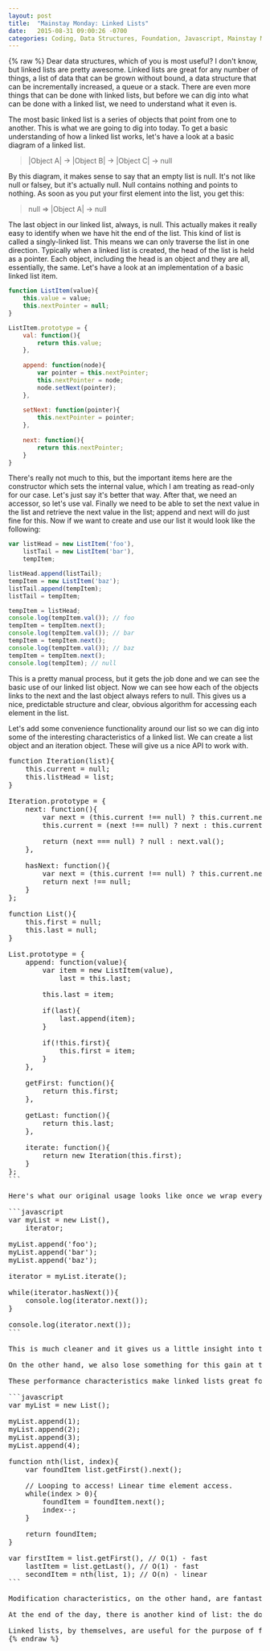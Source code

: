 ```yaml
---
layout: post
title:  "Mainstay Monday: Linked Lists"
date:   2015-08-31 09:00:26 -0700
categories: Coding, Data Structures, Foundation, Javascript, Mainstay Monday
---
```

{% raw %}
Dear data structures, which of you is most useful? I don't know, but linked lists are pretty awesome. Linked lists are great for any number of things, a list of data that can be grown without bound, a data structure that can be incrementally increased, a queue or a stack. There are even more things that can be done with linked lists, but before we can dig into what can be done with a linked list, we need to understand what it even is.

The most basic linked list is a series of objects that point from one to another. This is what we are going to dig into today. To get a basic understanding of how a linked list works, let's have a look at a basic diagram of a linked list.

<blockquote>
|Object A| -> |Object B| -> |Object C| -> null
</blockquote>

By this diagram, it makes sense to say that an empty list is null. It's not like null or falsey, but it's actually null.  Null contains nothing and points to nothing. As soon as you put your first element into the list, you get this:

<blockquote>
null
=> |Object A| -> null
</blockquote>

The last object in our linked list, always, is null. This actually makes it really easy to identify when we have hit the end of the list.  This kind of list is called a singly-linked list. This means we can only traverse the list in one direction. Typically when a linked list is created, the head of the list is held as a pointer.  Each object, including the head is an object and they are all, essentially, the same.  Let's have a look at an implementation of a basic linked list item.

```javascript
function ListItem(value){
    this.value = value;
    this.nextPointer = null;
}

ListItem.prototype = {
    val: function(){
        return this.value;
    },
    
    append: function(node){
        var pointer = this.nextPointer;
        this.nextPointer = node;
        node.setNext(pointer);
    },
    
    setNext: function(pointer){
        this.nextPointer = pointer;
    },
    
    next: function(){
        return this.nextPointer;
    }
}
```

There's really not much to this, but the important items here are the constructor which sets the internal value, which I am treating as read-only for our case.  Let's just say it's better that way. After that, we need an accessor, so let's use val.  Finally we need to be able to set the next value in the list and retrieve the next value in the list; append and next will do just fine for this.  Now if we want to create and use our list it would look like the following:

```javascript
var listHead = new ListItem('foo'),
    listTail = new ListItem('bar'),
    tempItem;

listHead.append(listTail);
tempItem = new ListItem('baz');
listTail.append(tempItem);
listTail = tempItem;

tempItem = listHead;
console.log(tempItem.val()); // foo
tempItem = tempItem.next();
console.log(tempItem.val()); // bar
tempItem = tempItem.next();
console.log(tempItem.val()); // baz
tempItem = tempItem.next();
console.log(tempItem); // null
```

This is a pretty manual process, but it gets the job done and we can see the basic use of our linked list object.  Now we can see how each of the objects links to the next and the last object always refers to null. This gives us a nice, predictable structure and clear, obvious algorithm for accessing each element in the list.

Let's add some convenience functionality around our list so we can dig into some of the interesting characteristics of a linked list.  We can create a list object and an iteration object.  These will give us a nice API to work with.

<pre class="language;javascript">
function Iteration(list){
    this.current = null;
    this.listHead = list;
}

Iteration.prototype = {
    next: function(){
        var next = (this.current !== null) ? this.current.next() : this.listHead;
        this.current = (next !== null) ? next : this.current;
        
        return (next === null) ? null : next.val();
    },
    
    hasNext: function(){
        var next = (this.current !== null) ? this.current.next() : this.listHead;
        return next !== null;
    }
};

function List(){
    this.first = null;
    this.last = null;
}

List.prototype = {
    append: function(value){
        var item = new ListItem(value),
            last = this.last;
        
        this.last = item;
        
        if(last){
            last.append(item);
        }
        
        if(!this.first){
            this.first = item;
        }
    },
    
    getFirst: function(){
        return this.first;
    },
    
    getLast: function(){
        return this.last;
    },
    
    iterate: function(){
        return new Iteration(this.first);
    }
};
```

Here's what our original usage looks like once we wrap everything up:

```javascript
var myList = new List(),
    iterator;

myList.append('foo');
myList.append('bar');
myList.append('baz');

iterator = myList.iterate();

while(iterator.hasNext()){
    console.log(iterator.next());
}

console.log(iterator.next());
```

This is much cleaner and it gives us a little insight into the first aspect of linked lists, access performance. If we want to access the first or last element of our list, it happens in constant time, which we can express in big-o notation as O(1). This is really fast.  It's just about as fast as you can get for value access.

On the other hand, we also lose something for this gain at the front and back of the list.  Accessing any of the elements in the middle can only be accessed in linear, or O(n), time.  This means, to reach the nth element, you have to cycle through each element before it.  For small lists this is not a problem, but for large lists, this can be a problem.

These performance characteristics make linked lists great for small data sets and things like stacks and queues. Linked lists, however, are not suited for random access or repetitive search.  Sorting's not great either, but that's another discussion for another day. Let's look at accessing elements.

```javascript
var myList = new List();

myList.append(1);
myList.append(2);
myList.append(3);
myList.append(4);

function nth(list, index){
    var foundItem list.getFirst().next();

    // Looping to access! Linear time element access.
    while(index > 0){
        foundItem = foundItem.next();
        index--;
    }

    return foundItem;
}

var firstItem = list.getFirst(), // O(1) - fast
    lastItem = list.getLast(), // O(1) - fast
    secondItem = nth(list, 1); // O(n) - linear
```

Modification characteristics, on the other hand, are fantastic. If you need to add elements to a list, it's fast. The addition action is nearly as fast as reading the head or tail of the list. If you have the list element you want to insert after, you get an O(n) insertion speed.  The most costly part is the instantiation of a ListItem object. Each time you call append, it just adds an element and you're done. Speedy!

At the end of the day, there is another kind of list: the doubly-linked list.  As it turns out the performance characteristics aren't terribly better.  You get the benefit of moving up and down through the list, but access is about the same speed as is appending.

Linked lists, by themselves, are useful for the purpose of fast writing and small memory footprint for storage expansion.  It also doesn't require any pre-allocation, and can grow incrementally. When we look at other data structures, linked lists can make a good foundation structure because of the fast write behavior.  There is also a removal characteristic that is equally fast.  We'll take a look at those structures in another post.  Until then, think about your data and how you need to use it. Perhaps a list is what you've needed all along.
{% endraw %}
    